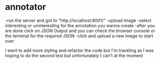# annotator

-run the server and got to "http://localhost:8001/"
-upload image
-select interesting or uninteresting for the annotation you wanna create
-after you are done click on JSON Output and you can check the browser console or the
 terminal for the required JSON
-click and upload a new image to start over

I want to add more styling and refactor the code but I'm traveling as I was hoping to do the second test but unfortunately I can't at the moment